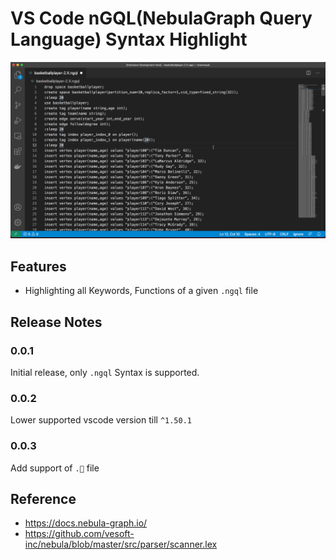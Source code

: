 # VS Code nGQL(NebulaGraph Query Language) Syntax Highlight

![vscode-ngql-demo](https://github.com/wey-gu/vscode-ngql/raw/main/static/vscode-ngql-demo.gif)

## Features

- Highlighting all Keywords, Functions of a given `.ngql` file

## Release Notes

### 0.0.1

Initial release, only `.ngql` Syntax is supported.

### 0.0.2

Lower supported vscode version till `^1.50.1`

### 0.0.3

Add support of `.🌌` file

## Reference

- https://docs.nebula-graph.io/
- https://github.com/vesoft-inc/nebula/blob/master/src/parser/scanner.lex
